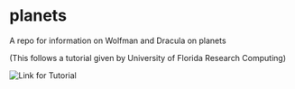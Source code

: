# planets
A repo for information on Wolfman and Dracula on planets

(This follows a tutorial given by University of Florida Research Computing)

![Link for Tutorial](https://github.com/UFResearchComputing/git-training)
